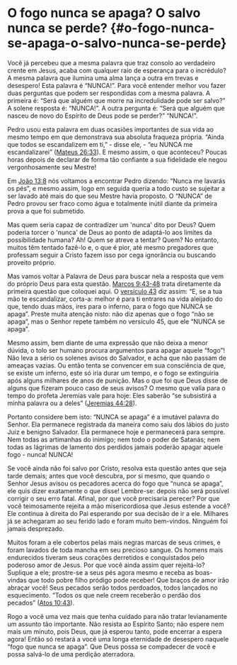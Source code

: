 # O fogo nunca se apaga? O salvo nunca se perde? {#o-fogo-nunca-se-apaga-o-salvo-nunca-se-perde}

Você já percebeu que a mesma palavra que traz consolo ao verdadeiro crente em Jesus, acaba com qualquer raio de esperança para o incrédulo? A mesma palavra que ilumina uma alma lança a outra em trevas e desespero! Esta palavra é “NUNCA!”. Para você entender melhor vou fazer duas perguntas que podem ser respondidas com a mesma palavra. A primeira é: “Será que alguém que morre na incredulidade pode ser salvo?” A solene resposta é: “NUNCA!”. A outra pergunta é: “Será que alguém que nasceu de novo do Espírito de Deus pode se perder?” “NUNCA!”.

Pedro usou esta palavra em duas ocasiões importantes de sua vida ao mesmo tempo em que demonstrava sua absoluta fraqueza própria. “Ainda que todos se escandalizem em ti,” - disse ele, - “eu NUNCA me escandalizarei” ([Mateus 26:33](http://bibliaonline.com.br/acf/mt/26/33)). E mesmo assim, o que aconteceu? Poucas horas depois de declarar de forma tão confiante a sua fidelidade ele negou vergonhosamente seu Mestre!

Em [João 13:8](http://bibliaonline.com.br/acf/jo/13/8) nós voltamos a encontrar Pedro dizendo: “Nunca me lavarás os pés”, e mesmo assim, logo em seguida queria a todo custo se sujeitar a ser lavado até mais do que seu Mestre havia proposto. O “NUNCA” de Pedro provou ser fraco como água e totalmente inútil diante da primeira prova a que foi submetido.

Mas quem seria capaz de contradizer um &#039;nunca&#039; dito por Deus? Quem poderia torcer o &#039;nunca&#039; de Deus ao ponto de adaptá-lo aos limites da possibilidade humana? Ah! Quem se atreve a tentar? Quem? No entanto, muitos têm tentado fazê-lo e, o que é pior, até mesmo pregadores que professam seguir a Cristo fazem isso por cega ignorância ou buscando proveito próprio.

Mas vamos voltar à Palavra de Deus para buscar nela a resposta que vem do próprio Deus para esta questão. [Marcos 9:43-48](http://bibliaonline.com.br/acf/mc/9/43-48) trata diretamente da primeira questão que coloquei aqui. O [versículo 43](http://bibliaonline.com.br/acf/mc/9/43) diz assim: “E, se a tua mão te escandalizar, corta-a: melhor é para ti entrares na vida aleijado do que, tendo duas mãos, ires para o inferno, para o fogo que NUNCA se apaga”. Preste muita atenção nisto: não diz apenas que o fogo “não se apaga”, mas o Senhor repete também no versículo 45, que ele “NUNCA se apaga”.

Mesmo assim, bem diante de uma expressão que não deixa a menor dúvida, o tolo ser humano procura argumentos para apagar aquele “fogo”! Não leva a sério os solenes avisos do Salvador, e acha que não passam de ameaças vazias. Ou então tenta se convencer em sua consciência de que, se existe um inferno, este só iria durar um tempo, e o fogo se extinguiria após alguns milhares de anos de punição. Mas o que foi que Deus disse de alguns que fizeram pouco caso de seus avisos? O mesmo que valia para o tempo do profeta Jeremias vale para hoje: Eles saberão “se subsistirá a minha palavra ou a deles” ([Jeremias 44:28](http://bibliaonline.com.br/acf/jr/44/28)).

Portanto considere bem isto: “NUNCA se apaga” é a imutável palavra do Senhor. Ela permanece registrada da maneira como saiu dos lábios do justo Juiz e benigno Salvador. Ela permanece hoje e permanecerá para sempre. Nem todas as artimanhas do inimigo; nem todo o poder de Satanás; nem todas as lágrimas de lamento dos perdidos jamais poderão apagar aquele fogo - nunca! NUNCA!

Se você ainda não foi salvo por Cristo, resolva esta questão antes que seja tarde demais; antes que você descubra, por si mesmo, que quando o Senhor Jesus avisou os pecadores acerca do fogo que “nunca se apaga”, ele quis dizer exatamente o que disse! Lembre-se: depois não será possível corrigir o seu erro fatal. Afinal, por que você precisaria perecer? Por que você teimosamente rejeita a mão misericordiosa que Jesus estende a você? Ele continua à direita do Pai esperando por sua decisão de ir a ele. Milhares já se achegaram ao seu ferido lado e foram muito bem-vindos. Ninguém foi jamais desprezado.

Muitos foram a ele cobertos pelas mais negras marcas de seus crimes, e foram lavados de toda mancha em seu precioso sangue. Os homens mais endurecidos tiveram seus corações derretidos e conquistados pelo poderoso amor de Jesus. Por que você ainda assim quer rejeitá-lo? Suplique a ele; prostre-se a seus pés agora mesmo e receba as boas-vindas que todo pobre filho pródigo pode receber! Que braços de amor irão abraçar você! Seus pecados serão todos perdoados, todos lançados no esquecimento. “Todos os que nele creem receberão o perdão dos pecados” ([Atos 10:43](http://bibliaonline.com.br/acf/atos/10/43)).

Rogo a você uma vez mais que tenha cuidado para não tratar levianamente um assunto tão importante. Não resista ao Espírito Santo; não espere nem mais um minuto, pois Deus, que já esperou tanto, pode encerrar a espera agora! Então só restará a você uma longa eternidade de desespero naquele “fogo que nunca se apaga”. Que Deus possa se compadecer de você e possa salvá-lo de uma perdição aterradora.